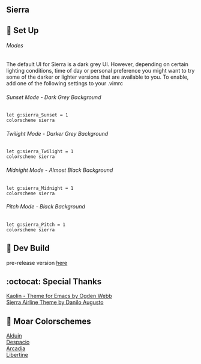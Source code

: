 Sierra 
-------

:space_invader: Set Up
------

###### Modes 
The default UI for Sierra is a dark grey UI. However, depending on certain lighting conditions, time of day or personal preference you might want to try some of the darker or lighter versions that are available to you. To enable, add one of the following settings to your .vimrc 


###### Sunset Mode - Dark Grey Background
```VimL
let g:sierra_Sunset = 1
colorscheme sierra 
```

###### Twilight Mode - Darker Grey Background
```VimL
let g:sierra_Twilight = 1
colorscheme sierra 
```

###### Midnight Mode - Almost Black Background
```VimL
let g:sierra_Midnight = 1
colorscheme sierra 
```

###### Pitch Mode - Black Background
```VimL
let g:sierra_Pitch = 1
colorscheme sierra 
```

:crescent_moon: Dev Build
----------------------------
pre-release version [here](https://github.com/AlessandroYorba/Sierra/tree/nightly)

:octocat: Special Thanks
-----------------
[Kaolin - Theme for Emacs by Ogden Webb](https://github.com/ogdenwebb/kaolin-theme)<br>
[Sierra Airline Theme by Danilo Augusto](https://github.com/danilo-augusto)

:octopus: Moar Colorschemes
-------
[Alduin](https://github.com/AlessandroYorba/Alduin)<br>
[Despacio](https://github.com/AlessandroYorba/Despacio)<br>
[Arcadia](https://github.com/AlessandroYorba/Arcadia)<br>
[Libertine](https://github.com/AlessandroYorba/Libertine)<br>
